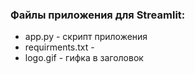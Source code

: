 ### Файлы приложения для Streamlit:
* app.py - скрипт приложения
* requirments.txt - 
* logo.gif - гифка в заголовок 
